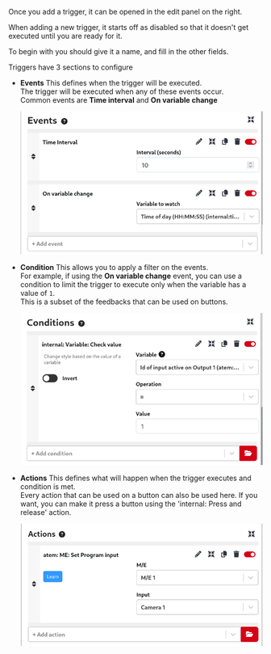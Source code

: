 Once you add a trigger, it can be opened in the edit panel on the right.

When adding a new trigger, it starts off as disabled so that it doesn't get executed until you are ready for it.

To begin with you should give it a name, and fill in the other fields.


Triggers have 3 sections to configure

- **Events**
  This defines when the trigger will be executed.  
  The trigger will be executed when any of these events occur.  
  Common events are **Time interval** and **On variable change**

  ![Events](images/events.png?raw=true 'Events')

- **Condition**
  This allows you to apply a filter on the events.  
  For example, if using the **On variable change** event, you can use a condition to limit the trigger to execute only when the variable has a value of `1`.  
  This is a subset of the feedbacks that can be used on buttons.

  ![Condition](images/condition.png?raw=true 'Condition')

- **Actions**
  This defines what will happen when the trigger executes and condition is met.  
  Every action that can be used on a button can also be used here. If you want, you can make it press a button using the 'internal: Press and release' action.

  ![Actions](images/actions.png?raw=true 'Actions')
